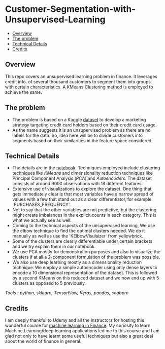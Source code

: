 # Customer-Segmentation-with-Unsupervised-Learning

- [Overview](#overview)
- [The problem](#the-problem)
- [Technical Details](#technical-details)
- [Credits](#credits)

## Overview

This repo covers an unsupervised learning problem in finance. It leverages credit info. of several thousand customers to segment them into groups with certain characteristics. A KMeans Clustering method is employed to achieve the same.


## The problem

- The problem is based on a Kaggle [dataset](https://www.kaggle.com/arjunbhasin2013/ccdata) to develop a marketing strategy targeting credit card holders based on their credit card usage.
- As the name suggests it is an unsupervised problem as there are no labels for the data. So, idea here will be to divide customers into segments based on their similarities in the feature space considered.

## Technical Details

- The details are in the [notebook](https://github.com/jyotisman-ds/Customer-Segmentation-with-Unsupervised-Learning/blob/main/Performing_Customer_Segmentation.ipynb). Techniques employed include clustering techniques like *KMeans* and dimensionality reduction techniques like Principal Component Analysis (*PCA*) and *Autoencoders*. The dataset consists of around 9000 observations with 18 different features.
- Extensive use of visualizations to explore the dataset. One thing that gets immediately clear is that most variables have a narrow spread of values with a few that stand out as a clear differentiator, for example 'PURCHASES_FREQUENCY'.
- Not to say that the other variables are not predictive, but the clustering might create imbalances in the explicit counts in each category. This is what we actually see as well.
- Coming to the technical aspects of the unsupervised learning, We use the elbow technique to find the optimal clusters needed. We do it manually as well as use the 'KElbowVisulaizer' from yellowbrick.
- Some of the clusters are clearly differentiable under certain brackets and we try explain them in our notebook.
- We use PCA mostly for demonstration purposes and also to visualize the clusters if at all a 2-component formulation of the problem was possible.
- We also use deep learning mostly as a dimensionality reduction technique. We employ a simple autoencoder using only dense layers to encode a 10 dimensional representation of the dataset. This is followed by a second KMeans on this reduced dataset and we now end up with 5 clusters as opposed to 5 previously.

_Tools : python, sklearn, TensorFlow, Keras, pandas, seaborn_


## Credits

I am deeply thankful to Udemy and all the instructors for hosting this wonderful course for [machine learning in Finance](https://www.udemy.com/course/ml-and-python-in-finance-real-cases-and-practical-solutions/). My curiosity to learn Machine Learning/deep learning applications led me to this course and I am glad not only to have learnt some useful techniques but also a great deal about the world of finance in general.
